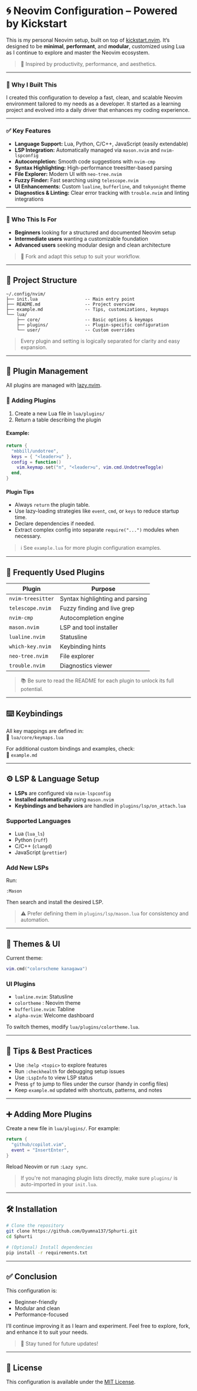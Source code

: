 
# 🌀 Neovim Configuration – Powered by Kickstart

This is my personal Neovim setup, built on top of [kickstart.nvim](https://github.com/nvim-lua/kickstart.nvim). It’s designed to be **minimal**, **performant**, and **modular**, customized using Lua as I continue to explore and master the Neovim ecosystem.

> 🌱 Inspired by productivity, performance, and aesthetics.

---

### 🚀 Why I Built This

I created this configuration to develop a fast, clean, and scalable Neovim environment tailored to my needs as a developer. It started as a learning project and evolved into a daily driver that enhances my coding experience.

---

### ✅ Key Features

- **Language Support:** Lua, Python, C/C++, JavaScript (easily extendable)
- **LSP Integration:** Automatically managed via `mason.nvim` and `nvim-lspconfig`
- **Autocompletion:** Smooth code suggestions with `nvim-cmp`
- **Syntax Highlighting:** High-performance treesitter-based parsing
- **File Explorer:** Modern UI with `neo-tree.nvim`
- **Fuzzy Finder:** Fast searching using `telescope.nvim`
- **UI Enhancements:** Custom `lualine`, `bufferline`, and `tokyonight` theme
- **Diagnostics & Linting:** Clear error tracking with `trouble.nvim` and linting integrations
    

---

### 👤 Who This Is For

- **Beginners** looking for a structured and documented Neovim setup
- **Intermediate users** wanting a customizable foundation
- **Advanced users** seeking modular design and clean architecture

> 🔧 Fork and adapt this setup to suit your workflow.

---

## 📁 Project Structure

```
~/.config/nvim/
├── init.lua                  -- Main entry point
├── README.md                 -- Project overview
├── example.md                -- Tips, customizations, keymaps
└── lua/
    ├── core/                 -- Basic options & keymaps
    ├── plugins/              -- Plugin-specific configuration
    └── user/                 -- Custom overrides
```

> Every plugin and setting is logically separated for clarity and easy expansion.

---

## 🧩 Plugin Management

All plugins are managed with [lazy.nvim](https://github.com/folke/lazy.nvim).

### 🔌 Adding Plugins

1. Create a new Lua file in `lua/plugins/`
2. Return a table describing the plugin

#### Example:

```lua
return {
  "mbbill/undotree",
  keys = { "<leader>u" },
  config = function()
    vim.keymap.set("n", "<leader>u", vim.cmd.UndotreeToggle)
  end,
}
```

#### Plugin Tips

- Always `return` the plugin table.
- Use lazy-loading strategies like `event`, `cmd`, or `keys` to reduce startup time.
- Declare dependencies if needed.
- Extract complex config into separate `require("...")` modules when necessary.

> ℹ️ See `example.lua` for more plugin configuration examples.

---

## 🌟 Frequently Used Plugins

|Plugin|Purpose|
|---|---|
|`nvim-treesitter`|Syntax highlighting and parsing|
|`telescope.nvim`|Fuzzy finding and live grep|
|`nvim-cmp`|Autocompletion engine|
|`mason.nvim`|LSP and tool installer|
|`lualine.nvim`|Statusline|
|`which-key.nvim`|Keybinding hints|
|`neo-tree.nvim`|File explorer|
|`trouble.nvim`|Diagnostics viewer|

> 📚 Be sure to read the README for each plugin to unlock its full potential.

---

## ⌨️ Keybindings

All key mappings are defined in:  
📄 `lua/core/keymaps.lua`

For additional custom bindings and examples, check:  
📄 `example.md`

---

## ⚙️ LSP & Language Setup

- **LSPs** are configured via `nvim-lspconfig`
- **Installed automatically** using `mason.nvim`
- **Keybindings and behaviors** are handled in `plugins/lsp/on_attach.lua`

### Supported Languages

- Lua (`lua_ls`)
- Python (`ruff`)
- C/C++ (`clangd`)
- JavaScript (`prettier`)

### Add New LSPs

Run:

```vim
:Mason
```

Then search and install the desired LSP.

> ⚠️ Prefer defining them in `plugins/lsp/mason.lua` for consistency and automation.

---

## 🎨 Themes & UI

Current theme:

```lua
vim.cmd("colorscheme kanagawa")
```

### UI Plugins

- `lualine.nvim`: Statusline
- `colortheme` : Neovim theme
- `bufferline.nvim`: Tabline
- `alpha-nvim`: Welcome dashboard

To switch themes, modify `lua/plugins/colortheme.lua`.

---

## 🧠 Tips & Best Practices

- Use `:help <topic>` to explore features
- Run `:checkhealth` for debugging setup issues
- Use `:LspInfo` to view LSP status
- Press `gf` to jump to files under the cursor (handy in config files)
- Keep `example.md` updated with shortcuts, patterns, and notes

---

## ➕ Adding More Plugins

Create a new file in `lua/plugins/`. For example:

```lua
return {
  "github/copilot.vim",
  event = "InsertEnter",
}
```

Reload Neovim or run `:Lazy sync`.

> If you're not managing plugin lists directly, make sure `plugins/` is auto-imported in your `init.lua`.

---

## 🛠 Installation

```bash
# Clone the repository
git clone https://github.com/Dyumna137/Sphurti.git
cd Sphurti 

# (Optional) Install dependencies
pip install -r requirements.txt
```

---

## ✅ Conclusion

This configuration is:

- Beginner-friendly
- Modular and clean
- Performance-focused

I’ll continue improving it as I learn and experiment. Feel free to explore, fork, and enhance it to suit your needs.

> 🚀 Stay tuned for future updates!

---

## 📝 License

This configuration is available under the [MIT License](https://github.com/Dyumna137/Sphurti/blob/main/LICENSE.md).

